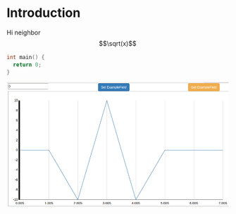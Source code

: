# Introduction

Hi neighbor $$\sqrt(x)$$

```c
int main() {
  return 0;
}
```

![my pic](./ref/images/example_pic.png)
